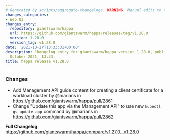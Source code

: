 ```yaml
---
# Generated by scripts/aggregate-changelogs. WARNING: Manual edits to this files will be overwritten.
changes_categories:
- Web UI
changes_entry:
  repository: giantswarm/happa
  url: https://github.com/giantswarm/happa/releases/tag/v1.28.0
  version: 1.28.0
  version_tag: v1.28.0
date: '2021-10-27T13:33:31+00:00'
description: Changelog entry for giantswarm/happa version 1.28.0, published on 27
  October 2021, 13:33.
title: happa release v1.28.0
---
```


### Changes

* Add Management API guide content for creating a client certificate for a workload cluster by @marians in https://github.com/giantswarm/happa/pull/2861
* Change "Update this app via the Management API" to use new `kubectl gs update app` command by @marians in https://github.com/giantswarm/happa/pull/2862

**Full Changelog**: https://github.com/giantswarm/happa/compare/v1.27.0...v1.28.0
